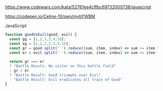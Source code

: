 https://www.codewars.com/kata/52761ee4cffbc69732000738/javascript

https://codepen.io/Celine-10/pen/mybYWBM

JavaScript

```js
function goodVsEvil(good, evil) {
  const gg = [1,2,3,3,4,10];
  const eg = [1,2,2,2,3,5,10];
  const gr = good.split(' ').reduce((sum, item, index) => sum += item * gg[index], 0);
  const er = evil.split(' ').reduce((sum, item, index) => sum += item * eg[index], 0);
  
  return gr === er
  ? "Battle Result: No victor on this battle field"
  : gr > er
  ? "Battle Result: Good triumphs over Evil"
  : "Battle Result: Evil eradicates all trace of Good"
}
```
